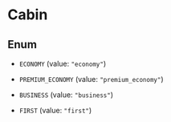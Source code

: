 

# Cabin

## Enum


* `ECONOMY` (value: `"economy"`)

* `PREMIUM_ECONOMY` (value: `"premium_economy"`)

* `BUSINESS` (value: `"business"`)

* `FIRST` (value: `"first"`)



